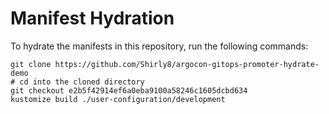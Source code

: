 # Manifest Hydration

To hydrate the manifests in this repository, run the following commands:

```shell
git clone https://github.com/Shirly8/argocon-gitops-promoter-hydrate-demo
# cd into the cloned directory
git checkout e2b5f42914ef6a0eba9100a58246c1605dcbd634
kustomize build ./user-configuration/development
```
